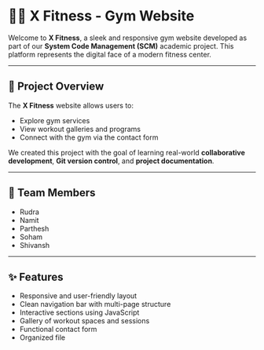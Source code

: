 # 🏋️‍♂️ X Fitness - Gym Website

Welcome to **X Fitness**, a sleek and responsive gym website developed as part of our **System Code Management (SCM)** academic project. This platform represents the digital face of a modern fitness center.

---

## 📌 Project Overview

The **X Fitness** website allows users to:

- Explore gym services 
- View workout galleries and programs
- Connect with the gym via the contact form

We created this project with the goal of learning real-world **collaborative development**, **Git version control**, and **project documentation**.

---

## 👥 Team Members

- Rudra
- Namit
- Parthesh 
- Soham
- Shivansh 

---

## ✨ Features

- Responsive and user-friendly layout  
- Clean navigation bar with multi-page structure  
- Interactive sections using JavaScript  
- Gallery of workout spaces and sessions  
- Functional contact form  
- Organized file
